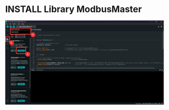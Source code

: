 # INSTALL Library ModbusMaster

![INSTALL Library ModbusMaster](https://github.com/summation2009/Modbus-sensor/blob/main/EX_S-TMPH-485/INSTALL%20Library.jpg?raw=true "Screen shot")

